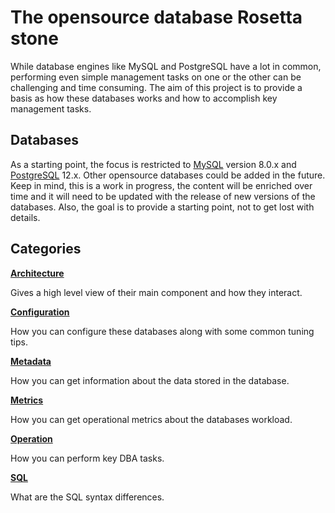 # The opensource database Rosetta stone

While database engines like MySQL and PostgreSQL have a lot in common, performing even simple management tasks on one or the other can be challenging and time consuming.  The aim of this project is to provide a basis as how these databases works and how to accomplish key management tasks.

## Databases

As a starting point, the focus is restricted to [MySQL](https://dev.mysql.com/) version 8.0.x and [PostgreSQL](https://postgresql.org) 12.x. Other opensource databases could be added in the future.  Keep in mind, this is a work in progress, the content will be enriched over time and it will need to be updated with the release of new versions of the databases.  Also, the goal is to provide a starting point, not to get lost with details.

## Categories

**[Architecture](Architecture/Architecture.md)**

Gives a high level view of their main component and how they interact.

**[Configuration](Configuration/Configuration.md)**

How you can configure these databases along with some common tuning tips.

**[Metadata](Metadata/Metadata.md)**

How you can get information about the data stored in the database.

**[Metrics](Metrics/Metrics.md)**

How you can get operational metrics about the databases workload.

**[Operation](Operation/Operation.md)**

How you can perform key DBA tasks. 

**[SQL](SQL/SQL.md)**

What are the SQL syntax differences. 





